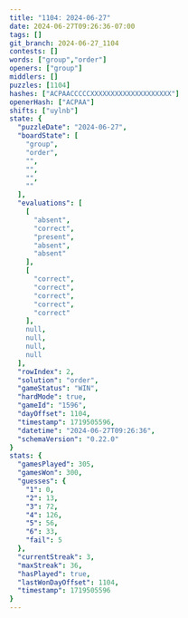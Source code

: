 ```yaml
---
title: "1104: 2024-06-27"
date: 2024-06-27T09:26:36-07:00
tags: []
git_branch: 2024-06-27_1104
contests: []
words: ["group","order"]
openers: ["group"]
middlers: []
puzzles: [1104]
hashes: ["ACPAACCCCCXXXXXXXXXXXXXXXXXXXX"]
openerHash: ["ACPAA"]
shifts: ["uylnb"]
state: {
  "puzzleDate": "2024-06-27",
  "boardState": [
    "group",
    "order",
    "",
    "",
    "",
    ""
  ],
  "evaluations": [
    [
      "absent",
      "correct",
      "present",
      "absent",
      "absent"
    ],
    [
      "correct",
      "correct",
      "correct",
      "correct",
      "correct"
    ],
    null,
    null,
    null,
    null
  ],
  "rowIndex": 2,
  "solution": "order",
  "gameStatus": "WIN",
  "hardMode": true,
  "gameId": "1596",
  "dayOffset": 1104,
  "timestamp": 1719505596,
  "datetime": "2024-06-27T09:26:36",
  "schemaVersion": "0.22.0"
}
stats: {
  "gamesPlayed": 305,
  "gamesWon": 300,
  "guesses": {
    "1": 0,
    "2": 13,
    "3": 72,
    "4": 126,
    "5": 56,
    "6": 33,
    "fail": 5
  },
  "currentStreak": 3,
  "maxStreak": 36,
  "hasPlayed": true,
  "lastWonDayOffset": 1104,
  "timestamp": 1719505596
}
---
```

<!-- more -->
